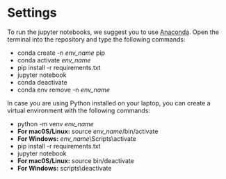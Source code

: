 # Settings

To run the jupyter notebooks, we suggest you to use [Anaconda](https://www.anaconda.com/). Open the terminal into the repository and type the following commands:

- conda create -n *env_name* pip
- conda activate *env_name*
- pip install -r requirements.txt
- jupyter notebook
- conda deactivate
- conda env remove -n *env_name*

In case you are using Python installed on your laptop, you can create a virtual environment with the following commands:

- python -m venv *env_name*
- **For mac0S/Linux:** source *env_name*/bin/activate
- **For Windows:** *env_name*\Scripts\activate
- pip install -r requirements.txt
- jupyter notebook
- **For mac0S/Linux:** source bin/deactivate
- **For Windows:** scripts\deactivate
